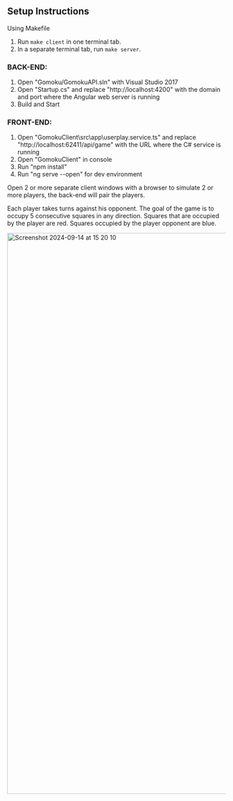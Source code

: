 ## Setup Instructions

Using Makefile

1.	Run `make client` in one terminal tab.
2.	In a separate terminal tab, run `make server`.

### BACK-END:
1) Open "Gomoku/GomokuAPI.sln" with Visual Studio 2017
2) Open "Startup.cs" and replace "http://localhost:4200" with the domain and port where the Angular web server is running
3) Build and Start

### FRONT-END:
1) Open "GomokuClient\src\app\userplay.service.ts" and replace "http://localhost:62411/api/game" with the URL where the C# service is running
2) Open "GomokuClient" in console
3) Run "npm install"
4) Run "ng serve --open" for dev environment

Open 2 or more separate client windows with a browser to simulate 2 or more players, the back-end will pair the players.

Each player takes turns against his opponent. The goal of the game is to occupy 5 consecutive squares in any direction. Squares that are occupied by the player are red. Squares occupied by the player opponent are blue.

<img width="1292" alt="Screenshot 2024-09-14 at 15 20 10" src="https://github.com/user-attachments/assets/86d85dc2-48d5-4055-a720-13f24000dc19">
